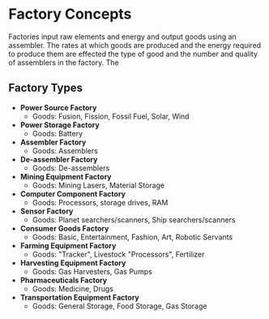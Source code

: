 # Factory Concepts

Factories input raw elements and energy and output goods using an assembler. The rates at which goods are produced and the energy required to produce them are effected the type of good and the number and quality of assemblers in the factory. The

## Factory Types

- **Power Source Factory**
  - Goods: Fusion, Fission, Fossil Fuel, Solar, Wind
- **Power Storage Factory**
  - Goods: Battery
- **Assembler Factory**
  - Goods: Assemblers
- **De-assembler Factory**
  - Goods: De-assemblers
- **Mining Equipment Factory**
  - Goods: Mining Lasers, Material Storage
- **Computer Component Factory**
  - Goods: Processors, storage drives, RAM
- **Sensor Factory**
  - Goods: Planet searchers/scanners, Ship searchers/scanners
- **Consumer Goods Factory**
  - Goods: Basic, Entertainment, Fashion, Art, Robotic Servants
- **Farming Equipment Factory**
  - Goods: "Tracker", Livestock "Processors", Fertilizer
- **Harvesting Equipment Factory**
  - Goods: Gas Harvesters, Gas Pumps
- **Pharmaceuticals Factory**
  - Goods: Medicine, Drugs
- **Transportation Equipment Factory**
  - Goods: General Storage, Food Storage, Gas Storage
